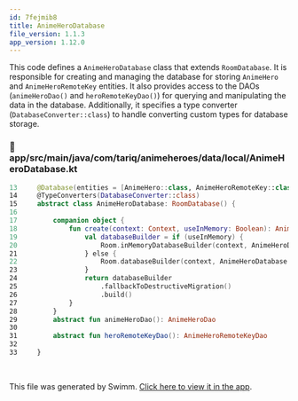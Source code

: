 ```yaml
---
id: 7fejmib8
title: AnimeHeroDatabase
file_version: 1.1.3
app_version: 1.12.0
---
```


This code defines a `AnimeHeroDatabase` class that extends `RoomDatabase`. It is responsible for creating and managing the database for storing `AnimeHero` and `AnimeHeroRemoteKey` entities. It also provides access to the DAOs (`animeHeroDao()` and `heroRemoteKeyDao()`) for querying and manipulating the data in the database. Additionally, it specifies a type converter (`DatabaseConverter::class`) to handle converting custom types for database storage.
<!-- NOTE-swimm-snippet: the lines below link your snippet to Swimm -->
### 📄 app/src/main/java/com/tariq/animeheroes/data/local/AnimeHeroDatabase.kt
```kotlin
13     @Database(entities = [AnimeHero::class, AnimeHeroRemoteKey::class], version = 1)
14     @TypeConverters(DatabaseConverter::class)
15     abstract class AnimeHeroDatabase: RoomDatabase() {
16     
17         companion object {
18             fun create(context: Context, useInMemory: Boolean): AnimeHeroDatabase {
19                 val databaseBuilder = if (useInMemory) {
20                     Room.inMemoryDatabaseBuilder(context, AnimeHeroDatabase::class.java)
21                 } else {
22                     Room.databaseBuilder(context, AnimeHeroDatabase::class.java, "test_database.db")
23                 }
24                 return databaseBuilder
25                     .fallbackToDestructiveMigration()
26                     .build()
27             }
28         }
29         abstract fun animeHeroDao(): AnimeHeroDao
30     
31         abstract fun heroRemoteKeyDao(): AnimeHeroRemoteKeyDao
32     
33     }
```

<br/>

This file was generated by Swimm. [Click here to view it in the app](https://app.swimm.io/repos/Z2l0aHViJTNBJTNBQW5pbWVIZXJvQXBwJTNBJTNBVGFyaXEyNTE4/docs/7fejmib8).
